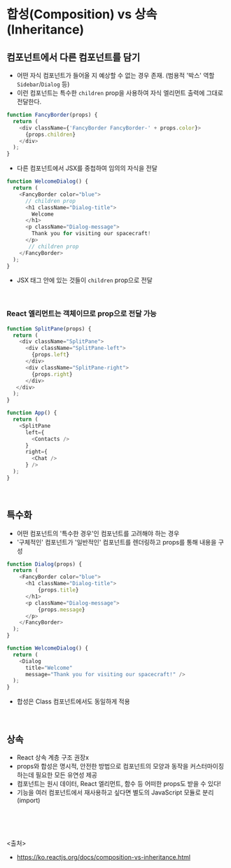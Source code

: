 # 합성(Composition) vs 상속(Inheritance)

## 컴포넌트에서 다른 컴포넌트를 담기

- 어떤 자식 컴포넌트가 들어올 지 예상할 수 없는 경우 존재. (범용적 '박스' 역할 `Sidebar`/`Dialog` 등)
- 이런 컴포넌트는 특수한 `children` prop을 사용하여 자식 엘리먼트 출력에 그대로 전달한다.

```javascript
function FancyBorder(props) {
  return (
    <div className={'FancyBorder FancyBorder-' + props.color}>
      {props.children}
    </div>
  );
}
```

- 다른 컴포넌트에서 JSX를 중첩하여 임의의 자식을 전달

```javascript
function WelcomeDialog() {
  return (
    <FancyBorder color="blue">
      // children prop
      <h1 className="Dialog-title">
        Welcome
      </h1>
      <p className="Dialog-message">
        Thank you for visiting our spacecraft!
      </p>
       // children prop
    </FancyBorder>
  );
}
```

- <FancyBorder> JSX 태그 안에 있는 것들이 `children` prop으로 전달
<br>

### React 엘리먼트는 객체이므로 prop으로 전달 가능

  ```javascript
  function SplitPane(props) {
    return (
      <div className="SplitPane">
        <div className="SplitPane-left">
          {props.left}
        </div>
        <div className="SplitPane-right">
          {props.right}
        </div>
     </div>
    );
  }

  function App() {
    return (
      <SplitPane
        left={
          <Contacts />
        }
        right={
          <Chat />
        } />
    );
  }
  ```

<br>

## 특수화

- 어떤 컴포넌트의 '특수한 경우'인 컴포넌트를 고려해야 하는 경우
- '구체적인' 컴포넌트가 '일반적인' 컴포넌트를 렌더링하고 props를 통해 내용을 구성

```javascript
function Dialog(props) {
  return (
    <FancyBorder color="blue">
      <h1 className="Dialog-title">
          {props.title}
      </h1>
      <p className="Dialog-message">
          {props.message} 
      </p>
    </FancyBorder>
  );
}

function WelcomeDialog() {
  return (
    <Dialog
      title="Welcome"
      message="Thank you for visiting our spacecraft!" />
  );
}
```

- 합성은 Class 컴포넌트에서도 동일하게 적용

<br>

## 상속

- React 상속 계층 구조 권장x
- props와 합성은 명시적, 안전한 방법으로 컴포넌트의 모양과 동작을 커스터마이징하는데 필요한 모든 유연성 제공
- 컴포넌트는 원시 데이터, React 엘리먼트, 함수 등 어떠한 props도 받을 수 있다!
- 기능을 여러 컴포넌트에서 재사용하고 싶다면 별도의 JavaScript 모듈로 분리 (import)

<br><br><br>

<출처>

- <https://ko.reactjs.org/docs/composition-vs-inheritance.html>
